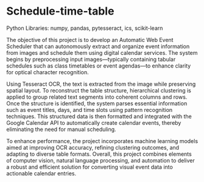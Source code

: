 # Schedule-time-table
Python Libraries: numpy, pandas, pytesseract, ics, scikit-learn

The objective of this project is to develop an Automatic Web Event Scheduler that can autonomously extract and organize event information from images and schedule them using digital calendar services. The system begins by preprocessing input images—typically containing tabular schedules such as class timetables or event agendas—to enhance clarity for optical character recognition. 

Using Tesseract OCR, the text is extracted from the image while preserving spatial layout. To reconstruct the table structure, hierarchical clustering is applied to group related text segments into coherent columns and rows. Once the structure is identified, the system parses essential information such as event titles, days, and time slots using pattern recognition techniques. This structured data is then formatted and integrated with the Google Calendar API to automatically create calendar events, thereby eliminating the need for manual scheduling. 

To enhance performance, the project incorporates machine learning models aimed at improving OCR accuracy, refining clustering outcomes, and adapting to diverse table formats. Overall, this project combines elements of computer vision, natural language processing, and automation to deliver a robust and efficient solution for converting visual event data into actionable calendar entries.
